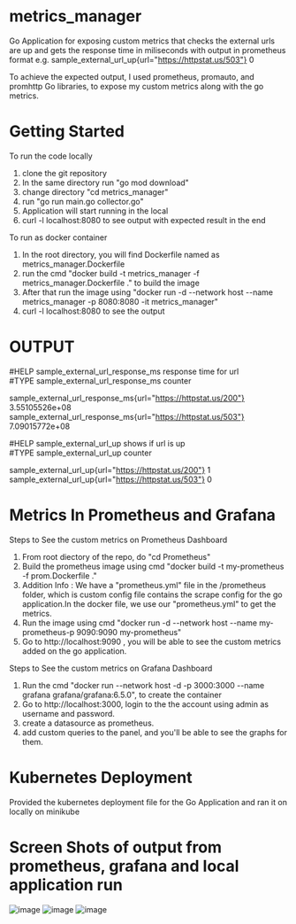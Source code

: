 # metrics_manager

Go Application for exposing custom metrics that checks the external urls are up and gets the response time in miliseconds with output in prometheus format 
e.g. sample_external_url_up{url="https://httpstat.us/503"} 0

To achieve the expected output, I used prometheus, promauto, and promhttp Go libraries, to expose my custom metrics along with the go metrics.


# Getting Started

To run the code locally 

1. clone the git repository 
2. In the same directory run "go mod download" 
3. change directory "cd metrics_manager"
4. run "go run main.go collector.go"
5. Application will start running in the local
6. curl -l localhost:8080 to see output with expected result in the end 


To run as docker container
1. In the root directory, you will find Dockerfile named as metrics_manager.Dockerfile
2. run the cmd "docker build -t metrics_manager -f metrics_manager.Dockerfile ." to build the image
3. After that run the image using "docker run -d --network host --name metrics_manager -p  8080:8080 -it metrics_manager" 
4. curl -l localhost:8080 to see the output 

# OUTPUT
#HELP sample_external_url_response_ms response time for url  
#TYPE sample_external_url_response_ms counter  

sample_external_url_response_ms{url="https://httpstat.us/200"} 3.55105526e+08  
sample_external_url_response_ms{url="https://httpstat.us/503"} 7.09015772e+08  

#HELP sample_external_url_up shows if url is up  
#TYPE sample_external_url_up counter  

sample_external_url_up{url="https://httpstat.us/200"} 1  
sample_external_url_up{url="https://httpstat.us/503"} 0

# Metrics In Prometheus and Grafana

Steps to See the custom metrics on Prometheus Dashboard
 1. From root diectory of the repo, do "cd Prometheus"
 2. Build the prometheus image using cmd "docker build -t my-prometheus -f prom.Dockerfile ."
 3. Addition Info : We have a "prometheus.yml" file in the /prometheus folder, which is custom config file contains the scrape config for the go application.In the docker file, we use our "prometheus.yml" to get the metrics.
 4. Run the image using cmd "docker run  -d  --network host --name my-prometheus-p 9090:9090  my-prometheus"
 5. Go to http://localhost:9090 , you will be able to see the custom metrics added on the go application.
 
 Steps to See the custom metrics on Grafana Dashboard
 
 1. Run the cmd "docker run --network host -d -p 3000:3000 --name grafana grafana/grafana:6.5.0", to create the container
 2. Go to http://localhost:3000, login to the the account using admin as username and password.
 3. create a datasource as prometheus.
 4. add custom queries to the panel, and you'll be able to see the graphs for them.
 
 
 # Kubernetes Deployment
 
 Provided the kubernetes deployment file for the Go Application and ran it on locally on minikube

 
# Screen Shots of output from prometheus, grafana and local application run


![image](https://user-images.githubusercontent.com/25012913/110841120-879b3580-82cb-11eb-86b0-e3bda2f488aa.png)
![image](https://user-images.githubusercontent.com/25012913/110841566-0d1ee580-82cc-11eb-9a1b-80df6f447790.png)
![image](https://user-images.githubusercontent.com/25012913/110841620-23c53c80-82cc-11eb-808e-51bf82a6f5a5.png)






